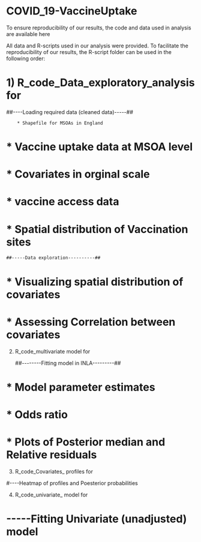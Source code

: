 # COVID_19-VaccineUptake
To ensure reproducibility of our results, the code  and data used in analysis are available here

All data and R-scripts used in our analysis were provided. To facilitate the reproducibility of our results, the  R-script folder can be used in the following order:
#  1) R_code_Data_exploratory_analysis for 
   ##----Loading required data (cleaned data)-----##
   
        * Shapefile for MSOAs in England
#       * Vaccine uptake  data at MSOA level
#       * Covariates in orginal scale
#       * vaccine access data
#       * Spatial distribution of Vaccination sites

    ##-----Data exploration----------##

#       * Visualizing spatial distribution of covariates
#       * Assessing Correlation between covariates

 2) R_code_multivariate model for

     ##--------Fitting model in INLA---------##
#        * Model parameter estimates
#        * Odds ratio
#        * Plots of Posterior median and Relative residuals

3) R_code_Covariates_ profiles for

#----Heatmap of profiles and Poesterior probabilities

4) R_code_univariate_ model for 

# -----Fitting Univariate (unadjusted) model
